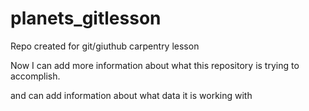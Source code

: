 # planets_gitlesson
Repo created for git/giuthub carpentry lesson

Now I can add more information about what this repository is trying to accomplish. 


and can add information about what data it is working with


